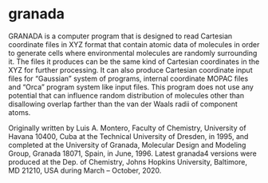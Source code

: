 # granada
GRANADA is a computer program that is designed to read Cartesian coordinate files in XYZ format that contain atomic data of molecules in order to generate cells where environmental molecules are randomly surrounding it. The files it produces can be the same kind of Cartesian coordinates in the XYZ for further processing. It can also produce Cartesian coordinate input files for “Gaussian” system of programs, internal coordinate MOPAC files and “Orca” program system like input files. This program does not use any potential that can influence random distribution of molecules other than disallowing overlap farther than the van der Waals radii of component atoms.

Originally written by Luis A. Montero, Faculty of Chemistry, University of Havana 10400, Cuba at the Technical University of Dresden, in 1995, and completed at the University of Granada, Molecular Design and Modeling Group, Granada 18071, Spain, in June, 1996. Latest granada4 versions were produced at the Dep. of Chemistry, Johns Hopkins University, Baltimore, MD 21210, USA during March – October, 2020. 

